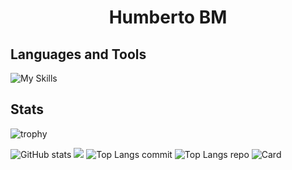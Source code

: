 <h1 align="center">Humberto BM</h1>



## Languages and Tools
![My Skills](https://skillicons.dev/icons?i=neovim,godot,matlab,r,unity,debian,latex,mysql,nodejs,md,linux,bash,powershell,raspberrypi,python,lua,github,obsidian,ros,c,cpp,cs,go,arduino,js,css,html,git,rust,postman)


## Stats

![trophy](https://github-profile-trophy.vercel.app/?username=humbertobm2&theme=tokyonight&rank=-D,-?&no-frame=true)

![GitHub stats](http://github-profile-summary-cards.vercel.app/api/cards/stats?username=humbertobm2&theme=tokyonight)
![](http://github-profile-summary-cards.vercel.app/api/cards/productive-time?username=humbertobm2&theme=tokyonight&utcOffset=-6)
![Top Langs commit](http://github-profile-summary-cards.vercel.app/api/cards/most-commit-language?username=humbertobm2&theme=tokyonight)
![Top Langs repo](http://github-profile-summary-cards.vercel.app/api/cards/repos-per-language?username=humbertobm2&theme=tokyonight)
![Card](http://github-profile-summary-cards.vercel.app/api/cards/profile-details?username=humbertobm2&theme=tokyonight)
